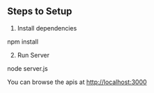 ## Steps to Setup

1. Install dependencies

npm install

2. Run Server

node server.js

You can browse the apis at <http://localhost:3000>
